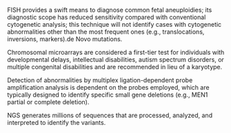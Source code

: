 FISH provides a swift means to diagnose common fetal aneuploidies; its diagnostic scope has reduced sensitivity compared with conventional cytogenetic analysis; this technique will not identify cases with cytogenetic abnormalities other than the most frequent ones (e.g., translocations, inversions, markers).de Novo mutations.

Chromosomal microarrays are considered a first-tier test for individuals with developmental delays, intellectual disabilities, autism spectrum disorders, or multiple congenital disabilities and are recommended in lieu of a karyotype.

Detection of abnormalities by multiplex ligation-dependent probe amplification analysis is dependent on the probes employed, which are typically designed to identify specific small gene deletions (e.g., MEN1 partial or complete deletion).

NGS generates millions of sequences that are processed, analyzed, and interpreted to identify the variants.